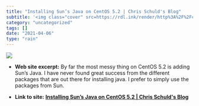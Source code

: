 ```yaml
---
title: "Installing Sun’s Java on CentOS 5.2 | Chris Schuld's Blog"
subtitle: '<img class="cover" src=https://rdl.ink/render/http%3A%2F%2Fchrisschuld.com%2F2008%2F10%2Finstalling-...'
category: "uncategorized"
tags: []
date: "2021-04-06"
type: "rain"
---
```

<img class="cover" src=https://rdl.ink/render/http%3A%2F%2Fchrisschuld.com%2F2008%2F10%2Finstalling-sun-java-on-centos-5-2>



* **Web site excerpt:** By far the most messy thing on CentOS 5.2 is adding Sun’s Java. I have never found great success from the different packages that are out there for installing java. I prefer to simply use the packages from Sun.

* **Link to site:** **[Installing Sun’s Java on CentOS 5.2 | Chris Schuld's Blog](http://chrisschuld.com/2008/10/installing-sun-java-on-centos-5-2)**